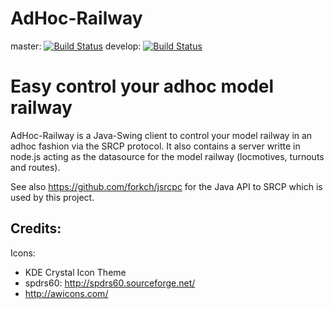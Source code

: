 AdHoc-Railway
=============

master: [![Build Status](https://travis-ci.org/forkch/adhoc-railway.svg?branch=develop)](https://travis-ci.org/forkch/adhoc-railway)
develop: [![Build Status](https://travis-ci.org/forkch/adhoc-railway.svg?branch=develop)](https://travis-ci.org/forkch/adhoc-railway)

# Easy control your adhoc model railway
AdHoc-Railway is a Java-Swing client to control your model railway in an adhoc fashion via the SRCP protocol. It also contains a server writte in node.js acting as the datasource for the model railway (locmotives, turnouts and routes).

See also https://github.com/forkch/jsrcpc for the Java API to SRCP which is used by this project.

## Credits:

Icons:
* KDE Crystal Icon Theme
* spdrs60: http://spdrs60.sourceforge.net/
* http://awicons.com/

